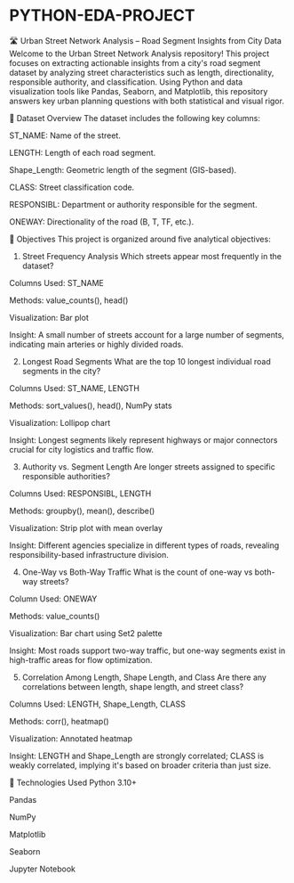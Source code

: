 # PYTHON-EDA-PROJECT
🛣️ Urban Street Network Analysis – Road Segment Insights from City Data
Welcome to the Urban Street Network Analysis repository! This project focuses on extracting actionable insights from a city's road segment dataset by analyzing street characteristics such as length, directionality, responsible authority, and classification. Using Python and data visualization tools like Pandas, Seaborn, and Matplotlib, this repository answers key urban planning questions with both statistical and visual rigor.

📁 Dataset Overview
The dataset includes the following key columns:

ST_NAME: Name of the street.

LENGTH: Length of each road segment.

Shape_Length: Geometric length of the segment (GIS-based).

CLASS: Street classification code.

RESPONSIBL: Department or authority responsible for the segment.

ONEWAY: Directionality of the road (B, T, TF, etc.).

🎯 Objectives
This project is organized around five analytical objectives:

1. Street Frequency Analysis
Which streets appear most frequently in the dataset?

Columns Used: ST_NAME

Methods: value_counts(), head()

Visualization: Bar plot

Insight: A small number of streets account for a large number of segments, indicating main arteries or highly divided roads.

2. Longest Road Segments
What are the top 10 longest individual road segments in the city?

Columns Used: ST_NAME, LENGTH

Methods: sort_values(), head(), NumPy stats

Visualization: Lollipop chart

Insight: Longest segments likely represent highways or major connectors crucial for city logistics and traffic flow.

3. Authority vs. Segment Length
Are longer streets assigned to specific responsible authorities?

Columns Used: RESPONSIBL, LENGTH

Methods: groupby(), mean(), describe()

Visualization: Strip plot with mean overlay

Insight: Different agencies specialize in different types of roads, revealing responsibility-based infrastructure division.

4. One-Way vs Both-Way Traffic
What is the count of one-way vs both-way streets?

Column Used: ONEWAY

Methods: value_counts()

Visualization: Bar chart using Set2 palette

Insight: Most roads support two-way traffic, but one-way segments exist in high-traffic areas for flow optimization.

5. Correlation Among Length, Shape Length, and Class
Are there any correlations between length, shape length, and street class?

Columns Used: LENGTH, Shape_Length, CLASS

Methods: corr(), heatmap()

Visualization: Annotated heatmap

Insight: LENGTH and Shape_Length are strongly correlated; CLASS is weakly correlated, implying it's based on broader criteria than just size.

🧪 Technologies Used
Python 3.10+

Pandas

NumPy

Matplotlib

Seaborn

Jupyter Notebook
